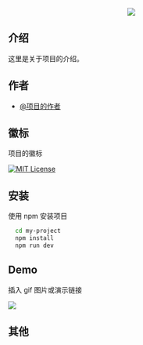 <p align='center'>
  <img src='https://picgo-use-images.oss-cn-shanghai.aliyuncs.com/images/%E9%A1%B9%E7%9B%AElogo.png' />
</div>

## 介绍

这里是关于项目的介绍。


## 作者

- [@项目的作者](https://github.com/QAQDFAFD)


## 徽标

项目的徽标

[![MIT License](https://img.shields.io/badge/License-MIT-green.svg)](https://choosealicense.com/licenses/mit/)


## 安装

使用 npm 安装项目

```bash
  cd my-project
  npm install 
  npm run dev
```
    
## Demo

插入 gif 图片或演示链接

![](https://picgo-use-images.oss-cn-shanghai.aliyuncs.com/images/20230604155937.png)

## 其他